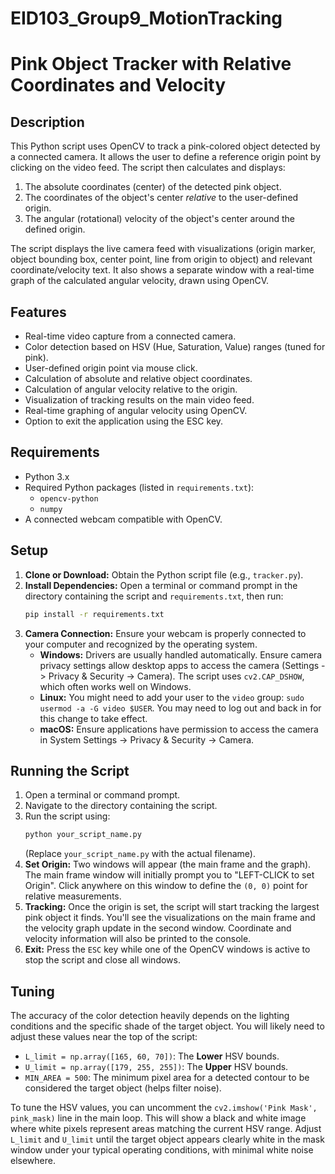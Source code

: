 # EID103_Group9_MotionTracking

# Pink Object Tracker with Relative Coordinates and Velocity

## Description

This Python script uses OpenCV to track a pink-colored object detected by a connected camera. It allows the user to define a reference origin point by clicking on the video feed. The script then calculates and displays:

1.  The absolute coordinates (center) of the detected pink object.
2.  The coordinates of the object's center *relative* to the user-defined origin.
3.  The angular (rotational) velocity of the object's center around the defined origin.

The script displays the live camera feed with visualizations (origin marker, object bounding box, center point, line from origin to object) and relevant coordinate/velocity text. It also shows a separate window with a real-time graph of the calculated angular velocity, drawn using OpenCV.

## Features

* Real-time video capture from a connected camera.
* Color detection based on HSV (Hue, Saturation, Value) ranges (tuned for pink).
* User-defined origin point via mouse click.
* Calculation of absolute and relative object coordinates.
* Calculation of angular velocity relative to the origin.
* Visualization of tracking results on the main video feed.
* Real-time graphing of angular velocity using OpenCV.
* Option to exit the application using the ESC key.

## Requirements

* Python 3.x
* Required Python packages (listed in `requirements.txt`):
    * `opencv-python`
    * `numpy`
* A connected webcam compatible with OpenCV.

## Setup

1.  **Clone or Download:** Obtain the Python script file (e.g., `tracker.py`).
2.  **Install Dependencies:** Open a terminal or command prompt in the directory containing the script and `requirements.txt`, then run:
    ```bash
    pip install -r requirements.txt
    ```
3.  **Camera Connection:** Ensure your webcam is properly connected to your computer and recognized by the operating system.
    * **Windows:** Drivers are usually handled automatically. Ensure camera privacy settings allow desktop apps to access the camera (Settings -> Privacy & Security -> Camera). The script uses `cv2.CAP_DSHOW`, which often works well on Windows.
    * **Linux:** You might need to add your user to the `video` group: `sudo usermod -a -G video $USER`. You may need to log out and back in for this change to take effect.
    * **macOS:** Ensure applications have permission to access the camera in System Settings -> Privacy & Security -> Camera.

## Running the Script

1.  Open a terminal or command prompt.
2.  Navigate to the directory containing the script.
3.  Run the script using:
    ```bash
    python your_script_name.py
    ```
    (Replace `your_script_name.py` with the actual filename).
4.  **Set Origin:** Two windows will appear (the main frame and the graph). The main frame window will initially prompt you to "LEFT-CLICK to set Origin". Click anywhere on this window to define the `(0, 0)` point for relative measurements.
5.  **Tracking:** Once the origin is set, the script will start tracking the largest pink object it finds. You'll see the visualizations on the main frame and the velocity graph update in the second window. Coordinate and velocity information will also be printed to the console.
6.  **Exit:** Press the `ESC` key while one of the OpenCV windows is active to stop the script and close all windows.

## Tuning

The accuracy of the color detection heavily depends on the lighting conditions and the specific shade of the target object. You will likely need to adjust these values near the top of the script:

* `L_limit = np.array([165, 60, 70])`: The **Lower** HSV bounds.
* `U_limit = np.array([179, 255, 255])`: The **Upper** HSV bounds.
* `MIN_AREA = 500`: The minimum pixel area for a detected contour to be considered the target object (helps filter noise).

To tune the HSV values, you can uncomment the `cv2.imshow('Pink Mask', pink_mask)` line in the main loop. This will show a black and white image where white pixels represent areas matching the current HSV range. Adjust `L_limit` and `U_limit` until the target object appears clearly white in the mask window under your typical operating conditions, with minimal white noise elsewhere.
